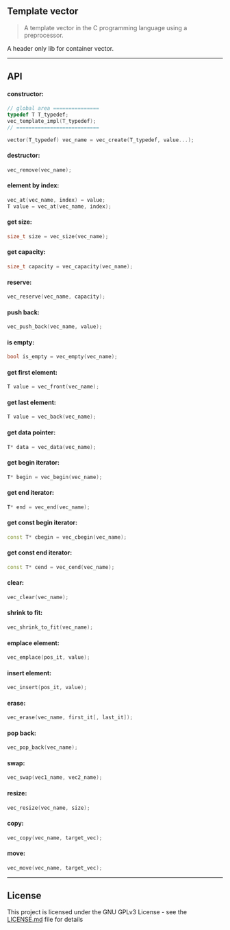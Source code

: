 ## Template vector
> A template vector in the C programming language using a preprocessor.

A header only lib for container vector<T>.

---

## API
#### constructor:
```c++
// global area ===============
typedef T T_typedef;
vec_template_impl(T_typedef);
// ===========================

vector(T_typedef) vec_name = vec_create(T_typedef, value...);
```
#### destructor:
```c++
vec_remove(vec_name);
```
#### element by index:
```c++
vec_at(vec_name, index) = value;
T value = vec_at(vec_name, index);
```
#### get size:
```c++
size_t size = vec_size(vec_name);
```
#### get capacity:
```c++
size_t capacity = vec_capacity(vec_name);
```
#### reserve:
```c++
vec_reserve(vec_name, capacity);
```
#### push back:
```c++
vec_push_back(vec_name, value);
```
#### is empty:
```c++
bool is_empty = vec_empty(vec_name);
```
#### get first element:
```c++
T value = vec_front(vec_name);
```
#### get last element:
```c++
T value = vec_back(vec_name);
```
#### get data pointer:
```c++
T* data = vec_data(vec_name);
```
#### get begin iterator:
```c++
T* begin = vec_begin(vec_name);
```
#### get end iterator:
```c++
T* end = vec_end(vec_name);
```
#### get const begin iterator:
```c++
const T* cbegin = vec_cbegin(vec_name);
```
#### get const end iterator:
```c++
const T* cend = vec_cend(vec_name);
```
#### clear:
```c++
vec_clear(vec_name);
```
#### shrink to fit:
```c++
vec_shrink_to_fit(vec_name);
```
#### emplace element:
```c++
vec_emplace(pos_it, value);
```
#### insert element:
```c++
vec_insert(pos_it, value);
```
#### erase:
```c++
vec_erase(vec_name, first_it[, last_it]);
```
#### pop back:
```c++
vec_pop_back(vec_name);
```
#### swap:
```c++
vec_swap(vec1_name, vec2_name);
```
#### resize:
```c++
vec_resize(vec_name, size);
```
#### copy:
```c++
vec_copy(vec_name, target_vec);
```
#### move:
```c++
vec_move(vec_name, target_vec);
```

---

## License
This project is licensed under the GNU GPLv3 License - see the [LICENSE.md](LICENSE.md) file for details
